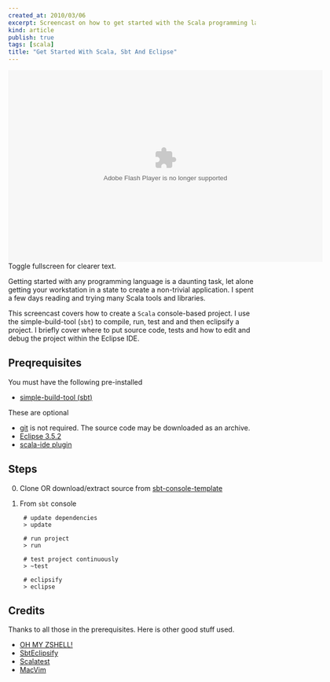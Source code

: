 ```yaml
---
created_at: 2010/03/06
excerpt: Screencast on how to get started with the Scala programming language using simple-build-tool (sbt) and Eclipse
kind: article
publish: true
tags: [scala]
title: "Get Started With Scala, Sbt And Eclipse"
---
```


<div class="screencast">
    <div><embed src="http://blip.tv/play/hasFgcucKAA" type="application/x-shockwave-flash" width="640" height="390" allowscriptaccess="always" allowfullscreen="true"></embed></div>
    <div>Toggle fullscreen for clearer text.</div>
</div>

Getting started with any programming language is a daunting task, let alone
getting your workstation in a state to create a non-trivial
application. I spent a few days reading and trying many Scala tools and libraries.

This screencast covers how to create a `Scala` console-based project.
I use the simple-build-tool (`sbt`) to compile, run, test and and then eclipsify
a project. I briefly cover where to put source code, tests and how to edit
and debug the project within the Eclipse IDE.

## Preqrequisites

You must have the following pre-installed

- [simple-build-tool (sbt)](http://code.google.com/p/simple-build-tool/)

These are optional

- [git](http://git-scm.com/download) is not required. The source code may be downloaded as an archive.
- [Eclipse 3.5.2](http://www.eclipse.org/downloads/)
- [scala-ide plugin](http://www.scala-lang.org/node/94)



## Steps

0. Clone OR download/extract source from [sbt-console-template](http://github.com/mgutz/sbt-console-template)
1. From `sbt` console

        # update dependencies
        > update
    
        # run project
        > run
    
        # test project continuously
        > ~test
        
        # eclipsify
        > eclipse

## Credits

Thanks to all those in the prerequisites. Here is other good stuff used.

- [OH MY ZSHELL!](http://github.com/robbyrussell/oh-my-zsh)
- [SbtEclipsify](http://github.com/musk/SbtEclipsify)
- [Scalatest](http://www.scalatest.org/)
- [MacVim](http://code.google.com/p/macvim/)

